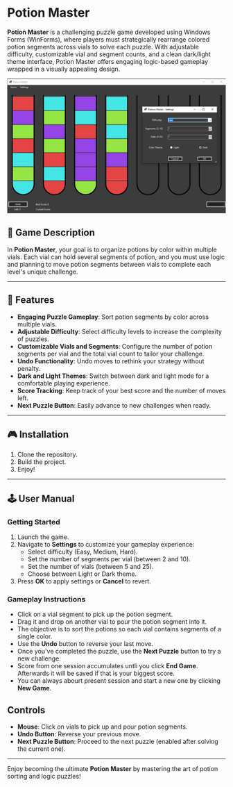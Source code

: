 # Potion Master

**Potion Master** is a challenging puzzle game developed using Windows Forms (WinForms), where players must strategically rearrange colored potion segments across vials to solve each puzzle. With adjustable difficulty, customizable vial and segment counts, and a clean dark/light theme interface, Potion Master offers engaging logic-based gameplay wrapped in a visually appealing design.

<img src="exampleImages/Gameplay.png" alt="Alt text"  />  

## 📝 Game Description

In **Potion Master**, your goal is to organize potions by color within multiple vials. Each vial can hold several segments of potion, and you must use logic and planning to move potion segments between vials to complete each level's unique challenge.

---

## 🚀 Features

- **Engaging Puzzle Gameplay**: Sort potion segments by color across multiple vials.
- **Adjustable Difficulty**: Select difficulty levels to increase the complexity of puzzles.
- **Customizable Vials and Segments**: Configure the number of potion segments per vial and the total vial count to tailor your challenge.
- **Undo Functionality**: Undo moves to rethink your strategy without penalty.
- **Dark and Light Themes**: Switch between dark and light mode for a comfortable playing experience.
- **Score Tracking**: Keep track of your best score and the number of moves left.
- **Next Puzzle Button**: Easily advance to new challenges when ready.

---

## 🎮 Installation

1. Clone the repository.
2. Build the project.
3. Enjoy!

---

## 🕹️ User Manual

### Getting Started

1. Launch the game.
2. Navigate to **Settings** to customize your gameplay experience:
   - Select difficulty (Easy, Medium, Hard).
   - Set the number of segments per vial (between 2 and 10).
   - Set the number of vials (between 5 and 25).
   - Choose between Light or Dark theme.
3. Press **OK** to apply settings or **Cancel** to revert.

### Gameplay Instructions

- Click on a vial segment to pick up the potion segment.
- Drag it and drop on another vial to pour the potion segment into it.
- The objective is to sort the potions so each vial contains segments of a single color.
- Use the **Undo** button to reverse your last move.
- Once you've completed the puzzle, use the **Next Puzzle** button to try a new challenge.
- Score from one session accumulates untli you click **End Game**. Afterwards it will be saved if that is your biggest score. 
- You can always abourt present session and start a new one by clicking **New Game**. 

## Controls

- **Mouse**: Click on vials to pick up and pour potion segments.
- **Undo Button**: Reverse your previous move.
- **Next Puzzle Button**: Proceed to the next puzzle (enabled after solving the current one).

---

Enjoy becoming the ultimate **Potion Master** by mastering the art of potion sorting and logic puzzles!

